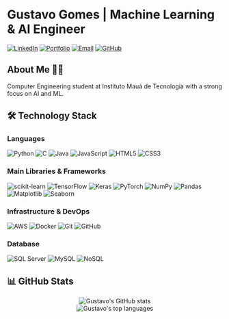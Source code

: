 # Gustavo Gomes | Machine Learning & AI Engineer

[![LinkedIn](https://img.shields.io/badge/LinkedIn-0077B5?style=for-the-badge&logo=linkedin&logoColor=white)](https://linkedin.com/in/gustavo-gomes-581975333/)
[![Portfolio](https://img.shields.io/badge/Portfolio-FF5722?style=for-the-badge&logo=google-chrome&logoColor=white)](https://gomes-gustavo.github.io/portfolio/)
[![Email](https://img.shields.io/badge/Email-D14836?style=for-the-badge&logo=gmail&logoColor=white)](mailto:gustavo.agomes@outlook.com)
[![GitHub](https://img.shields.io/badge/GitHub-100000?style=for-the-badge&logo=github&logoColor=white)](https://github.com/Gomes-Gustavo)

## About Me 👨‍💻

Computer Engineering student at Instituto Mauá de Tecnologia with a strong focus on AI and ML. 

## 🛠️ Technology Stack

### Languages 

![Python](https://img.shields.io/badge/python-3670A0?style=for-the-badge&logo=python&logoColor=ffdd54)
![C](https://img.shields.io/badge/c-%2300599C.svg?style=for-the-badge&logo=c&logoColor=white)
![Java](https://img.shields.io/badge/java-%23ED8B00.svg?style=for-the-badge&logo=java&logoColor=white)
![JavaScript](https://img.shields.io/badge/javascript-%23323330.svg?style=for-the-badge&logo=javascript&logoColor=%23F7DF1E)
![HTML5](https://img.shields.io/badge/html5-%23E34F26.svg?style=for-the-badge&logo=html5&logoColor=white)
![CSS3](https://img.shields.io/badge/css3-%231572B6.svg?style=for-the-badge&logo=css3&logoColor=white)

### Main Libraries & Frameworks

![scikit-learn](https://img.shields.io/badge/scikit--learn-%23F7931E.svg?style=for-the-badge&logo=scikit-learn&logoColor=white)
![TensorFlow](https://img.shields.io/badge/TensorFlow-%23FF6F00.svg?style=for-the-badge&logo=TensorFlow&logoColor=white)
![Keras](https://img.shields.io/badge/Keras-%23D00000.svg?style=for-the-badge&logo=Keras&logoColor=white)
![PyTorch](https://img.shields.io/badge/PyTorch-%23EE4C2C.svg?style=for-the-badge&logo=PyTorch&logoColor=white)
![NumPy](https://img.shields.io/badge/numpy-%23013243.svg?style=for-the-badge&logo=numpy&logoColor=white)
![Pandas](https://img.shields.io/badge/pandas-%23150458.svg?style=for-the-badge&logo=pandas&logoColor=white)
![Matplotlib](https://img.shields.io/badge/Matplotlib-%23ffffff.svg?style=for-the-badge&logo=Matplotlib&logoColor=black)
![Seaborn](https://img.shields.io/badge/Seaborn-%23AAAAAA.svg?style=for-the-badge&logo=Seaborn&logoColor=white)


### Infrastructure & DevOps

![AWS](https://img.shields.io/badge/AWS-%23FF9900.svg?style=for-the-badge&logo=amazon-aws&logoColor=white)
![Docker](https://img.shields.io/badge/docker-%230db7ed.svg?style=for-the-badge&logo=docker&logoColor=white)
![Git](https://img.shields.io/badge/git-%23F05033.svg?style=for-the-badge&logo=git&logoColor=white)
![GitHub](https://img.shields.io/badge/github-%23121011.svg?style=for-the-badge&logo=github&logoColor=white)


### Database

![SQL Server](https://img.shields.io/badge/Microsoft%20SQL%20Server-CC2927?style=for-the-badge&logo=microsoft%20sql%20server&logoColor=white)
![MySQL](https://img.shields.io/badge/mysql-%2300f.svg?style=for-the-badge&logo=mysql&logoColor=white)
![NoSQL](https://img.shields.io/badge/NoSQL-%2320232a.svg?style=for-the-badge&logo=NoSQL&logoColor=white)


## 📊 GitHub Stats

<div align="center">
  <img src="https://github-readme-stats.vercel.app/api?username=Gomes-Gustavo&show_icons=true&theme=radical" alt="Gustavo's GitHub stats" />
</div>

<div align="center">
  <img src="https://github-readme-stats.vercel.app/api/top-langs/?username=Gomes-Gustavo&layout=compact&theme=radical" alt="Gustavo's top languages" />
</div>
